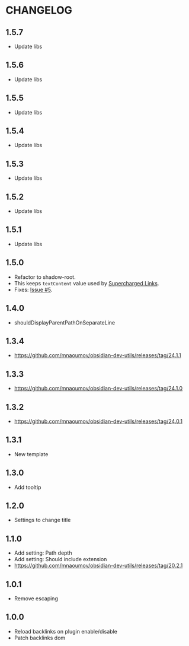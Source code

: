 # CHANGELOG

## 1.5.7

- Update libs

## 1.5.6

- Update libs

## 1.5.5

- Update libs

## 1.5.4

- Update libs

## 1.5.3

- Update libs

## 1.5.2

- Update libs

## 1.5.1

- Update libs

## 1.5.0

- Refactor to shadow-root.
- This keeps `textContent` value used by [Supercharged Links](https://github.com/mdelobelle/obsidian_supercharged_links).
- Fixes: [Issue #5](https://github.com/mnaoumov/obsidian-backlink-full-path/issues/5).

## 1.4.0

- shouldDisplayParentPathOnSeparateLine

## 1.3.4

- https://github.com/mnaoumov/obsidian-dev-utils/releases/tag/24.1.1

## 1.3.3

- https://github.com/mnaoumov/obsidian-dev-utils/releases/tag/24.1.0

## 1.3.2

- https://github.com/mnaoumov/obsidian-dev-utils/releases/tag/24.0.1

## 1.3.1

- New template

## 1.3.0

- Add tooltip

## 1.2.0

- Settings to change title

## 1.1.0

- Add setting: Path depth
- Add setting: Should include extension
- https://github.com/mnaoumov/obsidian-dev-utils/releases/tag/20.2.1

## 1.0.1

- Remove escaping

## 1.0.0

- Reload backlinks on plugin enable/disable
- Patch backlinks dom
